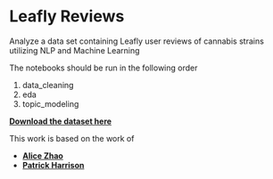 # Leafly Reviews
Analyze a data set containing Leafly user reviews of cannabis strains utilizing NLP and Machine Learning

The notebooks should be run in the following order
1. data_cleaning
2. eda
3. topic_modeling

__[Download the dataset here](https://data.mendeley.com/datasets/6zwcgrttkp/1)__

This work is based on the work of
* __[Alice Zhao](https://github.com/adashofdata/nlp-in-python-tutorial)__
* __[Patrick Harrison](https://github.com/pwharrison/modern-nlp-in-python-2019)__
